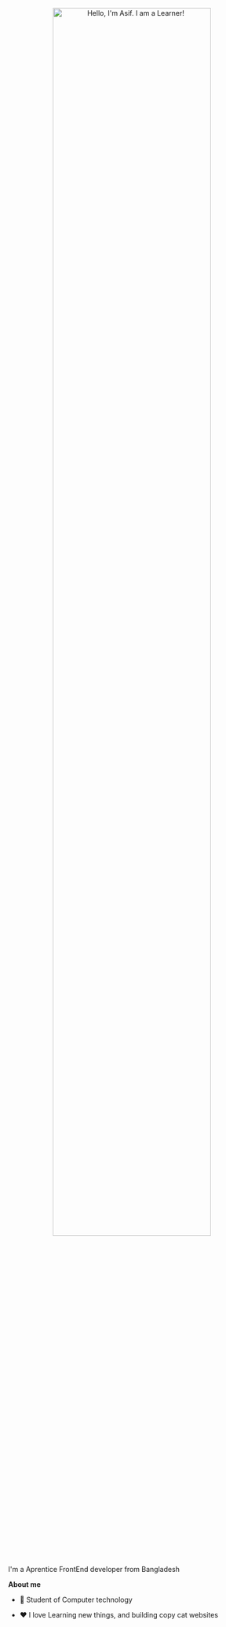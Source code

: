 <p align="center"><a href="https://github.com/Thunder5316R"><img width="80%" alt="Hello, I'm Asif. I am a Learner!" src="./assets/gh-readme-header.png" /></a></p>

<br />

I'm a Aprentice FrontEnd developer from Bangladesh

**About me**

- 💼 Student of Computer technology

- ❤️ I love Learning new things, and building copy cat websites
